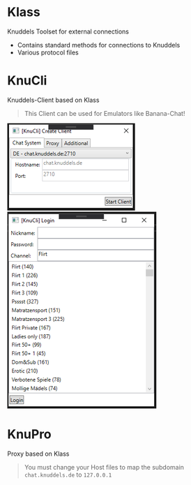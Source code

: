 # Klass
Knuddels Toolset for external connections

- Contains standard methods for connections to Knuddels
- Various protocol files

# KnuCli
Knuddels-Client based on Klass

> This Client can be used for Emulators like Banana-Chat!

![Start](https://raw.githubusercontent.com/Bizarrus/Klass/master/Screenshots/Start.png)
![Login](https://raw.githubusercontent.com/Bizarrus/Klass/master/Screenshots/Login.png)

# KnuPro
Proxy based on Klass

> You must change your Host files to map the subdomain `chat.knuddels.de` to `127.0.0.1`
